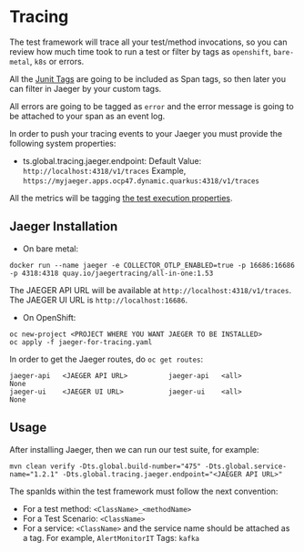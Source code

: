 # Tracing

The test framework will trace all your test/method invocations, so you can review how much time took to run a test
or filter by tags as `openshift`, `bare-metal`, `k8s` or errors. 

All the [Junit Tags](https://junit.org/junit5/docs/current/user-guide/#writing-tests-tagging-and-filtering) are going to 
be included as Span tags, so then later you can filter in Jaeger by your custom tags. 

All errors are going to be tagged as `error` and the error message is going to be attached to your span as an event log.

In order to push your tracing events to your Jaeger you must provide the following system properties:
- ts.global.tracing.jaeger.endpoint:
        Default Value: `http://localhost:4318/v1/traces`
        Example, `https://myjaeger.apps.ocp47.dynamic.quarkus:4318/v1/traces`
        
All the metrics will be tagging [the test execution properties](Execution.md).

## Jaeger Installation

- On bare metal:

```
docker run --name jaeger -e COLLECTOR_OTLP_ENABLED=true -p 16686:16686 -p 4318:4318 quay.io/jaegertracing/all-in-one:1.53
```

The JAEGER API URL will be available at `http://localhost:4318/v1/traces`.
The JAEGER UI URL is `http://localhost:16686`.

- On OpenShift:

```
oc new-project <PROJECT WHERE YOU WANT JAEGER TO BE INSTALLED>
oc apply -f jaeger-for-tracing.yaml
```

In order to get the Jaeger routes, do `oc get routes`:

```
jaeger-api   <JAEGER API URL>          jaeger-api   <all>                 None
jaeger-ui    <JAEGER UI URL>           jaeger-ui    <all>                 None
```

## Usage

After installing Jaeger, then we can run our test suite, for example: 

```
mvn clean verify -Dts.global.build-number="475" -Dts.global.service-name="1.2.1" -Dts.global.tracing.jaeger.endpoint="<JAEGER API URL>"
```

The spanIds within the test framework must follow the next convention:

- For a test method: `<ClassName>_<methodName>`
- For a Test Scenario: `<ClassName>`
- For a service: `<ClassName>` and the service name should be attached as a tag. For example, `AlertMonitorIT` Tags: `kafka`

